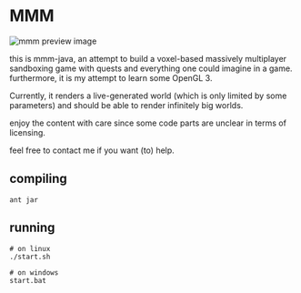 MMM
===

![mmm preview image](http://i.imgur.com/tIb8oOI.png)

this is mmm-java, an attempt to build a voxel-based massively multiplayer sandboxing game with quests and everything one could imagine in a game.
furthermore, it is my attempt to learn some OpenGL 3.

Currently, it renders a live-generated world (which is only limited by some parameters)
and should be able to render infinitely big worlds.

enjoy the content with care since some code parts are unclear in terms of licensing.

feel free to contact me if you want (to) help.

compiling
---------

    ant jar

running
-------

    # on linux
    ./start.sh

    # on windows
    start.bat
